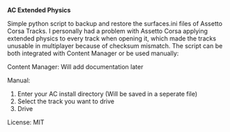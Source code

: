 **AC Extended Physics**

Simple python script to backup and restore the surfaces.ini files of Assetto Corsa Tracks.
I personally had a problem with Assetto Corsa applying extended physics to every track when opening it,
which made the tracks unusable in multiplayer because of checksum mismatch.
The script can be both integrated with Content Manager or be used manually:

Content Manager:
Will add documentation later

Manual:
1. Enter your AC install directory (Will be saved in a seperate file)
2. Select the track you want to drive
3. Drive

License: MIT
